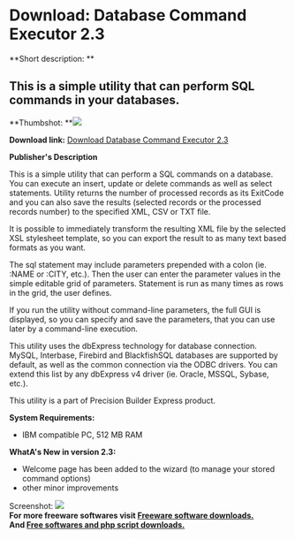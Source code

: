 # Download: Database Command Executor 2.3

**Short description: **

## This is a simple utility that can perform SQL commands in your databases.

  
**Thumbshot: **![](http://www.freewarefiles.com/screenshot/bpdbcmmndexec2_md.jpg)   
  
**Download link:** [Download Database Command Executor 2.3](http://freesoftwares.boysofts.com/Database-Command-Executor_program_56484.html)  
  

**Publisher's Description**  
  

This is a simple utility that can perform a SQL commands on a database. You
can execute an insert, update or delete commands as well as select statements.
Utility returns the number of processed records as its ExitCode and you can
also save the results (selected records or the processed records number) to
the specified XML, CSV or TXT file.

It is possible to immediately transform the resulting XML file by the selected
XSL stylesheet template, so you can export the result to as many text based
formats as you want.

The sql statement may include parameters prepended with a colon (ie. :NAME or
:CITY, etc.). Then the user can enter the parameter values in the simple
editable grid of parameters. Statement is run as many times as rows in the
grid, the user defines.

If you run the utility without command-line parameters, the full GUI is
displayed, so you can specify and save the parameters, that you can use later
by a command-line execution.

This utility uses the dbExpress technology for database connection. MySQL,
Interbase, Firebird and BlackfishSQL databases are supported by default, as
well as the common connection via the ODBC drivers. You can extend this list
by any dbExpress v4 driver (ie. Oracle, MSSQL, Sybase, etc.).

This utility is a part of Precision Builder Express product.

**System Requirements:**

  * IBM compatible PC, 512 MB RAM 

**WhatA's New in version 2.3:**

  * Welcome page has been added to the wizard (to manage your stored command options)
  * other minor improvements

  
  
Screenshot: ![](http://www.freewarefiles.com/screenshot/bpdbcmmndexec2.jpg)  
**For more freeware softwares visit [Freeware software downloads.](http://freesoftwares.boysofts.com/)**   
**And [Free softwares and php script downloads.](http://www.boysofts.com/)**

